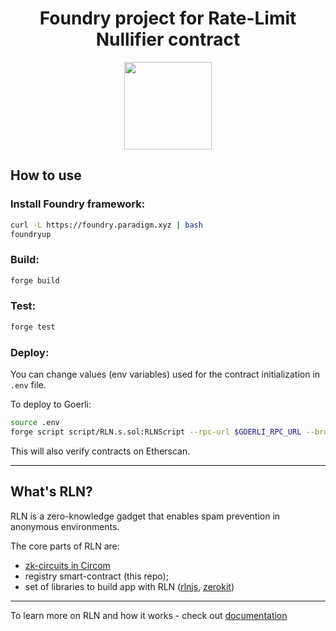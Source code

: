 <h1 align=center>Foundry project for Rate-Limit Nullifier contract</h1>

<p align="center">
    <img src="https://github.com/Rate-Limiting-Nullifier/rln-contracts/workflows/Tests/badge.svg" width="140">
</p>

## How to use

### Install Foundry framework:
```bash
curl -L https://foundry.paradigm.xyz | bash
foundryup
```

### Build:
```bash
forge build
```

### Test:
```bash
forge test
```

### Deploy:

You can change values (env variables) used for 
the contract initialization in `.env` file.

To deploy to Goerli:
```bash
source .env
forge script script/RLN.s.sol:RLNScript --rpc-url $GOERLI_RPC_URL --broadcast --etherscan-api-key <YOUR-API-KEY> --verifier-url https://api-goerli.etherscan.io//api --verify -vvvv --private-key <YOUR-PRIVATE-KEY>
```

This will also verify contracts on Etherscan.

---

## What's RLN?

RLN is a zero-knowledge gadget that enables spam 
prevention in anonymous environments.

The core parts of RLN are:
* [zk-circuits in Circom](https://github.com/Rate-Limiting-Nullifier/circom-rln)
* registry smart-contract (this repo);
* set of libraries to build app with RLN ([rlnjs](https://github.com/Rate-Limiting-Nullifier/rlnjs), [zerokit](https://github.com/vacp2p/zerokit))

---

To learn more on RLN and how it works - check out [documentation](https://rate-limiting-nullifier.github.io/rln-docs/)